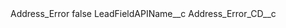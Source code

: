 <?xml version="1.0" encoding="UTF-8"?>
<CustomMetadata xmlns="http://soap.sforce.com/2006/04/metadata" xmlns:xsi="http://www.w3.org/2001/XMLSchema-instance" xmlns:xsd="http://www.w3.org/2001/XMLSchema">
    <label>Address_Error</label>
    <protected>false</protected>
    <values>
        <field>LeadFieldAPIName__c</field>
        <value xsi:type="xsd:string">Address_Error_CD__c</value>
    </values>
</CustomMetadata>
